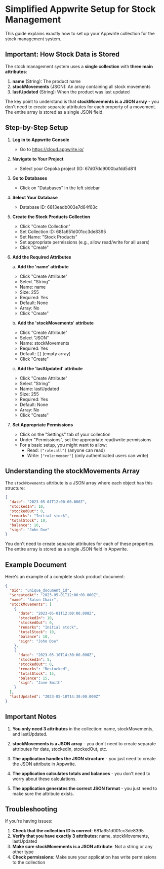 # Simplified Appwrite Setup for Stock Management

This guide explains exactly how to set up your Appwrite collection for the stock management system.

## Important: How Stock Data is Stored

The stock management system uses a **single collection** with **three main attributes**:

1. **name** (String): The product name
2. **stockMovements** (JSON): An array containing all stock movements
3. **lastUpdated** (String): When the product was last updated

The key point to understand is that **stockMovements is a JSON array** - you don't need to create separate attributes for each property of a movement. The entire array is stored as a single JSON field.

## Step-by-Step Setup

1. **Log in to Appwrite Console**

   - Go to https://cloud.appwrite.io/

2. **Navigate to Your Project**

   - Select your Cepoka project (ID: 67d07dc9000bafdd5d81)

3. **Go to Databases**

   - Click on "Databases" in the left sidebar

4. **Select Your Database**

   - Database ID: 6813eadb003e7d64f63c

5. **Create the Stock Products Collection**

   - Click "Create Collection"
   - Set Collection ID: 681a651d001cc3de8395
   - Set Name: "Stock Products"
   - Set appropriate permissions (e.g., allow read/write for all users)
   - Click "Create"

6. **Add the Required Attributes**

   a. **Add the 'name' attribute**

   - Click "Create Attribute"
   - Select "String"
   - Name: name
   - Size: 255
   - Required: Yes
   - Default: None
   - Array: No
   - Click "Create"

   b. **Add the 'stockMovements' attribute**

   - Click "Create Attribute"
   - Select "JSON"
   - Name: stockMovements
   - Required: Yes
   - Default: `[]` (empty array)
   - Click "Create"

   c. **Add the 'lastUpdated' attribute**

   - Click "Create Attribute"
   - Select "String"
   - Name: lastUpdated
   - Size: 255
   - Required: Yes
   - Default: None
   - Array: No
   - Click "Create"

7. **Set Appropriate Permissions**
   - Click on the "Settings" tab of your collection
   - Under "Permissions", set the appropriate read/write permissions
   - For a basic setup, you might want to allow:
     - Read: `["role:all"]` (anyone can read)
     - Write: `["role:member"]` (only authenticated users can write)

## Understanding the stockMovements Array

The `stockMovements` attribute is a JSON array where each object has this structure:

```json
{
  "date": "2023-05-01T12:00:00.000Z",
  "stockedIn": 10,
  "stockedOut": 0,
  "remarks": "Initial stock",
  "totalStock": 10,
  "balance": 10,
  "sign": "John Doe"
}
```

You don't need to create separate attributes for each of these properties. The entire array is stored as a single JSON field in Appwrite.

## Example Document

Here's an example of a complete stock product document:

```json
{
  "$id": "unique_document_id",
  "$createdAt": "2023-05-01T12:00:00.000Z",
  "name": "Salon Chair",
  "stockMovements": [
    {
      "date": "2023-05-01T12:00:00.000Z",
      "stockedIn": 10,
      "stockedOut": 0,
      "remarks": "Initial stock",
      "totalStock": 10,
      "balance": 10,
      "sign": "John Doe"
    },
    {
      "date": "2023-05-10T14:30:00.000Z",
      "stockedIn": 5,
      "stockedOut": 0,
      "remarks": "Restocked",
      "totalStock": 15,
      "balance": 15,
      "sign": "Jane Smith"
    }
  ],
  "lastUpdated": "2023-05-10T14:30:00.000Z"
}
```

## Important Notes

1. **You only need 3 attributes** in the collection: name, stockMovements, and lastUpdated.

2. **stockMovements is a JSON array** - you don't need to create separate attributes for date, stockedIn, stockedOut, etc.

3. **The application handles the JSON structure** - you just need to create the JSON attribute in Appwrite.

4. **The application calculates totals and balances** - you don't need to worry about these calculations.

5. **The application generates the correct JSON format** - you just need to make sure the attribute exists.

## Troubleshooting

If you're having issues:

1. **Check that the collection ID is correct**: 681a651d001cc3de8395
2. **Verify that you have exactly 3 attributes**: name, stockMovements, lastUpdated
3. **Make sure stockMovements is a JSON attribute**: Not a string or any other type
4. **Check permissions**: Make sure your application has write permissions to the collection
